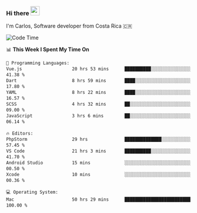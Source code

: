 ### Hi there <img src="https://media.giphy.com/media/hvRJCLFzcasrR4ia7z/giphy.gif" width="25px" height="25px">

I'm Carlos, Software developer from Costa Rica 🇨🇷

[//]: # (<a href="https://app.daily.dev/carum98"><img src="https://github.com/carum98/carum98/blob/main/devcard.svg" width="400" alt="Carlos Umaña Acevedo's Dev Card"/></a>)


<!--START_SECTION:waka-->
![Code Time](http://img.shields.io/badge/Code%20Time-11%2C961%20hrs%202%20mins-blue)

📊 **This Week I Spent My Time On** 

```text
💬 Programming Languages: 
Vue.js                   20 hrs 53 mins      ██████████░░░░░░░░░░░░░░░   41.38 % 
Dart                     8 hrs 59 mins       ████░░░░░░░░░░░░░░░░░░░░░   17.80 % 
YAML                     8 hrs 22 mins       ████░░░░░░░░░░░░░░░░░░░░░   16.57 % 
SCSS                     4 hrs 32 mins       ██░░░░░░░░░░░░░░░░░░░░░░░   09.00 % 
JavaScript               3 hrs 6 mins        ██░░░░░░░░░░░░░░░░░░░░░░░   06.14 % 

🔥 Editors: 
PhpStorm                 29 hrs              ██████████████░░░░░░░░░░░   57.45 % 
VS Code                  21 hrs 3 mins       ██████████░░░░░░░░░░░░░░░   41.70 % 
Android Studio           15 mins             ░░░░░░░░░░░░░░░░░░░░░░░░░   00.50 % 
Xcode                    10 mins             ░░░░░░░░░░░░░░░░░░░░░░░░░   00.36 % 

💻 Operating System: 
Mac                      50 hrs 29 mins      █████████████████████████   100.00 % 
```


<!--END_SECTION:waka-->
